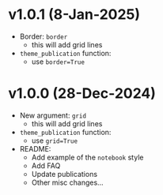 
v1.0.1 (8-Jan-2025)
===================

- Border: ``border``
   - this will add grid lines
- ``theme_publication`` function:
   - use `border=True`


v1.0.0 (28-Dec-2024)
====================

- New argument: ``grid``
   - this will add grid lines
- ``theme_publication`` function:
   - use `grid=True`
- README:
   - Add example of the ``notebook`` style
   - Add FAQ
   - Update publications
   - Other misc changes...
